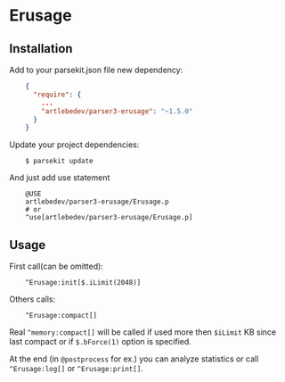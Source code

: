 Erusage
=======

Installation
------------

Add to your parsekit.json file new dependency:
```json
    {
      "require": {
        ...
        "artlebedev/parser3-erusage": "~1.5.0"
      }
    }
```

Update your project dependencies:

```shell
    $ parsekit update
```


And just add use statement
```parser
    @USE
    artlebedev/parser3-erusage/Erusage.p
    # or
    ^use[artlebedev/parser3-erusage/Erusage.p]
```


Usage
-----

First call(can be omitted):
```parser
    ^Erusage:init[$.iLimit(2048)]
```

Others calls:
```parser
    ^Erusage:compact[]
```

Real `^memory:compact[]` will be called if used more then `$iLimit` KB since
last compact or if `$.bForce(1)` option is specified.

At the end (in `@postprocess` for ex.) you can analyze statistics or call
`^Erusage:log[]` or `^Erusage:print[]`.

